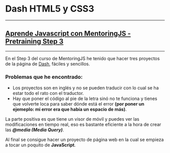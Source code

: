 
# **Dash HTML5 y CSS3**
---
## **[Aprende Javascript con MentoringJS - Pretraining Step 3](http://MentoringJS.com)**
---


En el Step 3 del curso de MentoringJS he tenido que hacer tres proyectos de la página de 
[Dash](https://dash.generalassemb.ly/projects), fáciles y sencillos. 

### **Problemas que he encontrado:**

- Los proyectos son en inglés y no se pueden traducir con lo cual se ha estar todo el 
rato con el traductor.
- Hay que poner el código al pie de la letra sinó no te funciona y tienes que 
volverte loca para saber dónde está el error **(por poner un ejemeplo: mi error era que 
había un espacio de más)**.


La parte positiva es que tiene un visor de móvil y puedes ver las modificaciones en tiempo
real, eso es bastante eficiente a la hora de crear las **_@media (Media Query)_**.

Al final se consigue hacer un proyecto de página web en la cual se empieza a tocar un 
poquito de **JavaScript**.
